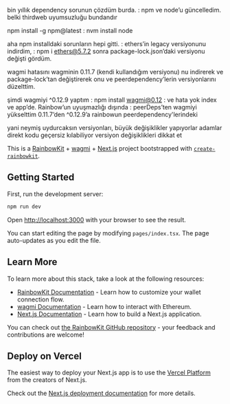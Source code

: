 bin yıllık dependency sorunun çözdüm burda.  : npm ve node’u güncelledim. belki thirdweb uyumsuzluğu bundandır


npm install -g npm@latest : nvm install node

aha npm installdaki sorunların hepi gitti. : ethers’in legacy versiyonunu indirdim, : npm i ethers@5.7.2 sonra package-lock.json’daki versiyonu değişti gördüm.

wagmi hatasını wagminin 0.11.7 (kendi kullandığım versiyonu) nu indirerek ve package-lock’tan değiştirerek onu ve peerdependency’lerin versiyonlarını düzelttim.

şimdi wagmiyi ^0.12.9 yaptım : npm install wagmi@0.12  :  ve hata yok index ve app’de. Rainbow’un uyuşmazlığı dışında : peerDeps’ten wagmiyi yükselttim 0.11.7’den ^0.12.9’a rainbowun peerdependency'lerindeki

yani neymiş uydurcaksın versiyonları, büyük değişiklikler yapıyorlar adamlar direkt kodu geçersiz kılabiliyor versiyon değişiklikleri dikkat et

This is a [RainbowKit](https://rainbowkit.com) + [wagmi](https://wagmi.sh) + [Next.js](https://nextjs.org/) project bootstrapped with [`create-rainbowkit`](https://github.com/rainbow-me/rainbowkit/tree/main/packages/create-rainbowkit).

## Getting Started

First, run the development server:

```bash
npm run dev
```

Open [http://localhost:3000](http://localhost:3000) with your browser to see the result.

You can start editing the page by modifying `pages/index.tsx`. The page auto-updates as you edit the file.

## Learn More

To learn more about this stack, take a look at the following resources:

- [RainbowKit Documentation](https://rainbowkit.com) - Learn how to customize your wallet connection flow.
- [wagmi Documentation](https://wagmi.sh) - Learn how to interact with Ethereum.
- [Next.js Documentation](https://nextjs.org/docs) - Learn how to build a Next.js application.

You can check out [the RainbowKit GitHub repository](https://github.com/rainbow-me/rainbowkit) - your feedback and contributions are welcome!

## Deploy on Vercel

The easiest way to deploy your Next.js app is to use the [Vercel Platform](https://vercel.com/new?utm_medium=default-template&filter=next.js&utm_source=create-next-app&utm_campaign=create-next-app-readme) from the creators of Next.js.

Check out the [Next.js deployment documentation](https://nextjs.org/docs/deployment) for more details.
